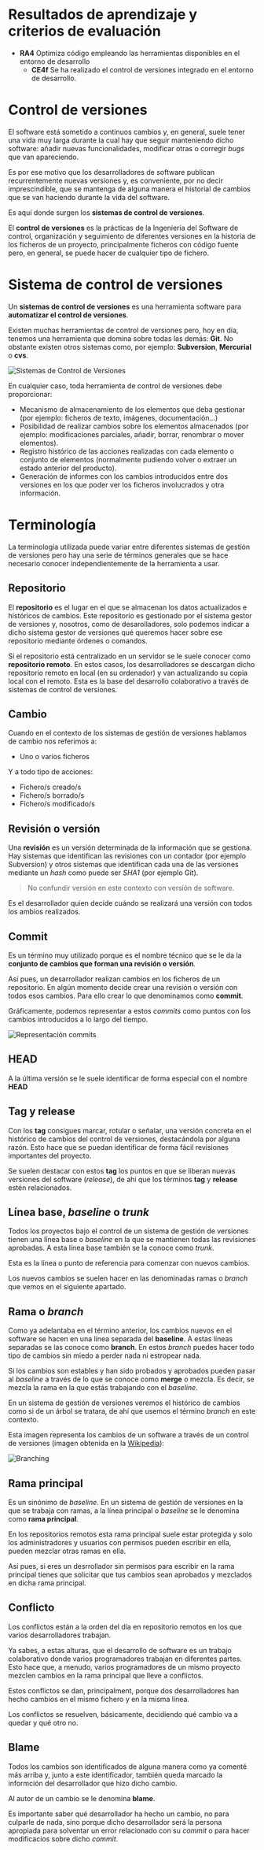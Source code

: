 # Resultados de aprendizaje y criterios de evaluación

- **RA4** Optimiza código empleando las herramientas disponibles en el entorno de desarrollo
  - **CE4f** Se ha realizado el control de versiones integrado en el entorno de desarrollo.

# Control de versiones

El software está sometido a continuos cambios y, en general, suele tener una vida muy larga durante la cual hay que seguir manteniendo dicho software: añadir nuevas funcionalidades, modificar otras o corregir *bugs* que van apareciendo.

Es por ese motivo que los desarrolladores de software publican recurrentemente nuevas versiones y, es conveniente, por no decir imprescindible, que se mantenga de alguna manera el historial de cambios que se van haciendo durante la vida del software.

Es aquí donde surgen los **sistemas de control de versiones**.

El **control de versiones** es la prácticas de la Ingeniería del Software de control, organización y seguimiento de diferentes versiones en la historia de los ficheros de un proyecto, principalmente ficheros con código fuente pero, en general, se puede hacer de cualquier tipo de fichero.

# Sistema de control de versiones

Un **sistemas de control de versiones** es una herramienta software para **automatizar el control de versiones**.

Existen muchas herramientas de control de versiones pero, hoy en día, tenemos una herramienta que domina sobre todas las demás: **Git**. No obstante existen otros sistemas como, por ejemplo: **Subversion**, **Mercurial** o **cvs**.

![Sistemas de Control de Versiones](./img/sistemas_control_versiones.png)

En cualquier caso, toda herramienta de control de versiones debe proporcionar:

- Mecanismo de almacenamiento de los elementos que deba gestionar (por ejemplo: ficheros de texto, imágenes, documentación...)
- Posibilidad de realizar cambios sobre los elementos almacenados (por ejemplo: modificaciones parciales, añadir, borrar, renombrar o mover elementos).
- Registro histórico de las acciones realizadas con cada elemento o conjunto de elementos (normalmente pudiendo volver o extraer un estado anterior del producto).
- Generación de informes con los cambios introducidos entre dos versiones en los que poder ver los ficheros involucrados y otra información.

# Terminología

La terminología utilizada puede variar entre diferentes sistemas de gestión de versiones pero hay una serie de términos generales que se hace necesario conocer independientemente de la herramienta a usar.

## Repositorio

El **repositorio** es el lugar en el que se almacenan los datos actualizados e históricos de cambios. Este repositorio es gestionado por el sistema gestor de versiones y, nosotros, como de desarolladores, solo podemos indicar a dicho sistema gestor de versiones qué queremos hacer sobre ese repositorio mediante órdenes o comandos.

Si el repositorio está centralizado en un servidor se le suele conocer como **repositorio remoto**. En estos casos, los desarrolladores se descargan dicho repositorio remoto en local (en su ordenador) y van actualizando su copia local con el remoto. Esta es la base del desarrollo colaborativo a través de sistemas de control de versiones.

## Cambio

Cuando en el contexto de los sistemas de gestión de versiones hablamos de cambio nos referimos a:

- Uno o varios ficheros

Y a todo tipo de acciones:

- Fichero/s creado/s
- Fichero/s borrado/s
- Fichero/s modificado/s

## Revisión o versión

Una **revisión** es un versión determinada de la información que se gestiona. Hay sistemas que identifican las revisiones con un contador (por ejemplo Subversion) y otros sistemas que identifican cada una de las versiones mediante un *hash* como puede ser *SHA1* (por ejemplo Git).

> No confundir versión en este contexto con versión de software.

Es el desarrollador quien decide cuándo se realizará una versión con todos los ambios realizados.

## Commit

Es un término muy utilizado porque es el nombre técnico que se le da la **conjunto de cambios que forman una revisión o versión**.

Así pues, un desarrollador realizan cambios en los ficheros de un repositorio. En algún momento decide crear una revisión o versión con todos esos cambios. Para ello crear lo que denominamos como **commit**.

Gráficamente, podemos representar a estos *commits* como puntos con los cambios introducidos a lo largo del tiempo.

![Representación commits](./img/representacion_commits.png)

## HEAD

A la última versión se le suele identificar de forma especial con el nombre **HEAD**

## Tag y release

Con los **tag** consigues marcar, rotular o señalar, una versión concreta en el histórico de cambios del control de versiones, destacándola por alguna razón. Esto hace que se puedan identificar de forma fácil revisiones importantes del proyecto.

Se suelen destacar con estos **tag** los puntos en que se liberan nuevas versiones del software (*release*), de ahí que los términos **tag** y **release** estén relacionados.

## Línea base, *baseline* o *trunk*

Todos los proyectos bajo el control de un sistema de gestión de versiones tienen una línea base o *baseline* en la que se mantienen todas las revisiones aprobadas. A esta línea base también se la conoce como *trunk*.

Esta es la línea o punto de referencia para comenzar con nuevos cambios.

Los nuevos cambios se suelen hacer en las denominadas ramas o *branch* que vemos en el siguiente apartado.

## Rama o *branch*

Como ya adelantaba en el término anterior, los cambios nuevos en el software se hacen en una línea separada del **baseline**. A estas líneas separadas se las conoce como **branch**. En estos *branch* puedes hacer todo tipo de cambios sin miedo a perder nada ni estropear nada.

Si los cambios son estables y han sido probados y aprobados pueden pasar al *baseline* a través de lo que se conoce como **merge** o mezcla. Es decir, se mezcla la rama en la que estás trabajando con el *baseline*.

En un sistema de gestión de versiones veremos el histórico de cambios como si de un árbol se tratara, de ahí que usemos el término *branch* en este contexto.

Esta imagen representa los cambios de un software a través de un control de versiones (imagen obtenida en la [Wikipedia](https://en.wikipedia.org/wiki/File:Revision_controlled_project_visualization-2010-24-02.svg)):

![Branching](./img/branching.png)

## Rama principal

Es un sinónimo de *baseline*. En un sistema de gestión de versiones en la que se trabaja con ramas, a la línea principal o *baseline* se le denomina como **rama principal**.

En los repositorios remotos esta rama principal suele estar protegida y solo los administradores y usuarios con permisos pueden escribir en ella, pueden mezclar otras ramas en ella.

Así pues, si eres un desrrollador sin permisos para escribir en la rama principal tienes que solicitar que tus cambios sean aprobados y mezclados en dicha rama principal.

## Conflicto

Los conflictos están a la orden del día en repositorio remotos en los que varios desarrolladores trabajan.

Ya sabes, a estas alturas, que el desarrollo de software es un trabajo colaborativo donde varios programadores trabajan en diferentes partes. Esto hace que, a menudo, varios programadores de un mismo proyecto mezclen cambios en la rama principal que lleve a conflictos.

Estos conflictos se dan, principalment, porque dos desarrolladores han hecho cambios en el mismo fichero y en la misma línea.

Los conflictos se resuelven, básicamente, decidiendo qué cambio va a quedar y qué otro no.

## Blame

Todos los cambios son identificados de alguna manera como ya comenté más arriba y, junto a este identificador, también queda marcado la informción del desarrollador que hizo dicho cambio.

Al autor de un cambio se le denomina **blame**.

Es importante saber qué desarrollador ha hecho un cambio, no para culparle de nada, sino porque dicho desarrollador será la persona apropiada para solventar un error relacionado con su *commit* o para hacer modificacios sobre dicho *commit*.